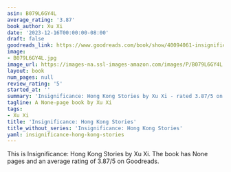 ```yaml
---
asin: B079L6GY4L
average_rating: '3.87'
book_author: Xu Xi
date: '2023-12-16T00:00:00-08:00'
draft: false
goodreads_link: https://www.goodreads.com/book/show/40094061-insignificance
image:
- B079L6GY4L.jpg
image_url: https://images-na.ssl-images-amazon.com/images/P/B079L6GY4L.01._SCLZZZZZZZ.jpg
layout: book
num_pages: null
review_rating: '5'
started_at: ''
summary: 'Insignificance: Hong Kong Stories by Xu Xi - rated 3.87/5 on Goodreads'
tagline: A None-page book by Xu Xi
tags:
- Xu Xi
title: 'Insignificance: Hong Kong Stories'
title_without_series: 'Insignificance: Hong Kong Stories'
yaml: insignificance-hong-kong-stories
---
```


This is Insignificance: Hong Kong Stories by Xu Xi. The book has None pages and an average rating of 3.87/5 on Goodreads.